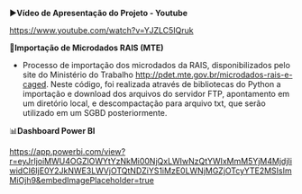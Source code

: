 ▶️**Vídeo de Apresentação do Projeto - Youtube**

https://www.youtube.com/watch?v=YJZLC5IQruk

📂**Importação de Microdados RAIS (MTE)** 

- Processo de importação dos microdados da RAIS, disponibilizados pelo site do Ministério do Trabalho http://pdet.mte.gov.br/microdados-rais-e-caged.
Neste código, foi realizada através de bibliotecas do Python a importação e download dos arquivos do servidor FTP, apontamento em um diretório local, e descompactação para arquivo txt, que serão utilizado em um SGBD posteriormente.

📊**Dashboard Power BI**

https://app.powerbi.com/view?r=eyJrIjoiMWU4OGZlOWYtYzNkMi00NjQxLWIwNzQtYWIxMmM5YjM4MjdjIiwidCI6IjE0Y2JkNWE3LWVjOTQtNDZiYS1iMzE0LWNjMGZjOTcyYTE2MSIsImMiOjh9&embedImagePlaceholder=true

